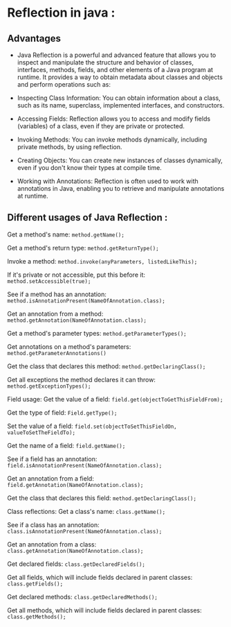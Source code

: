 
# Reflection in java :


## Advantages
  - Java Reflection is a powerful and advanced feature that allows you to inspect and manipulate the structure and behavior of classes, interfaces, methods, fields, and other elements of a Java program at runtime. It provides a way to obtain metadata about classes and objects and perform operations such as:

  - Inspecting Class Information: You can obtain information about a class, such as its name, superclass, implemented interfaces, and constructors.

  - Accessing Fields: Reflection allows you to access and modify fields (variables) of a class, even if they are private or protected.

  - Invoking Methods: You can invoke methods dynamically, including private methods, by using reflection.

  - Creating Objects: You can create new instances of classes dynamically, even if you don't know their types at compile time.

  - Working with Annotations: Reflection is often used to work with annotations in Java, enabling you to retrieve and manipulate annotations at runtime.
## Different usages of Java Reflection :

Get a method's name:
`method.getName();`

Get a method's return type:
`method.getReturnType();`

Invoke a method:
`method.invoke(anyParameters, listedLikeThis);`

If it's private or not accessible, put this before it:
`method.setAccessible(true);`

See if a method has an annotation:
`method.isAnnotationPresent(NameOfAnnotation.class);`

Get an annotation from a method:
`method.getAnnotation(NameOfAnnotation.class);`

Get a method's parameter types:
`method.getParameterTypes();`

Get annotations on a method's parameters:
`method.getParameterAnnotations()`

Get the class that declares this method:
`method.getDeclaringClass();`

Get all exceptions the method declares it can throw:
`method.getExceptionTypes();`


Field usage:
Get the value of a field:
`field.get(objectToGetThisFieldFrom);`

Get the type of  field:
`Field.getType();`

Set the value of a field:
`field.set(objectToSetThisFieldOn, valueToSetTheFieldTo);`

Get the name of a field:
`field.getName();`

See if a field has an annotation:
`field.isAnnotationPresent(NameOfAnnotation.class);`

Get an annotation from a field:
`field.getAnnotation(NameOfAnnotation.class);`

Get the class that declares this field:
`method.getDeclaringClass();
`

Class reflections:
Get a class's name:
`class.getName();`

See if a class has an annotation:
`class.isAnnotationPresent(NameOfAnnotation.class);`

Get an annotation from a class:
`class.getAnnotation(NameOfAnnotation.class);`

Get declared fields:
`class.getDeclaredFields();`

Get all fields, which will include fields declared in parent classes:
`class.getFields();`

Get declared methods:
`class.getDeclaredMethods();`

Get all methods, which will include fields declared in parent classes:
`class.getMethods();`